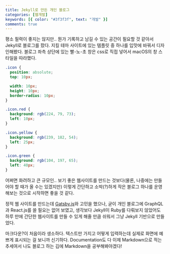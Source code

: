 ```yaml
---
title: Jekyll로 만든 개인 블로그
categories: [웹개발]
keywords: [{ color: "#3f3f3f", text: "개발" }]
comments: true
---
```


평소 필력이 좋지는 않지만.. 뭔가 기록하고 남길 수 있는 공간이 필요할 것 같아서 Jekyll로 블로그를 팠다. 지킬 테마 사이트에 있는 템플릿 중 하나를 입맛에 바꿔서 디자인해봤다. 블로그 좌측 상단에 있는 빨-노-초 창은 css로 직접 넣어서 macOS의 창 스타일을 따라했다.

```css
.icon {
  position: absolute;
  top: 10px;

  width: 10px;
  height: 10px;
  border-radius: 10px;
}

.icon.red {
  background: rgb(224, 79, 73);
  left: 10px;
}

.icon.yellow {
  background: rgb(239, 182, 54);
  left: 25px;
}

.icon.green {
  background: rgb(104, 197, 65);
  left: 40px;
}
```

어쩌면 화려하고 큰 규모인.. 보기 좋은 웹사이트를 만드는 것보다(물론, 나중에는 만들어야 할 때가 올 수는 있겠지만) 이렇게 간단하고 소박(?)하게 작은 블로그 하나를 운영해보는 것으로 시작하면 좋을 것 같다.

정적 웹 사이트를 만드는데 [Gatsby.js](https://www.gatsbyjs.com/)와 고민을 했으나, 굳이 개인 블로그에 GraphQL과 React.js를 쓸 필요는 없어 보였고, 생각보다 Jekyll이 Ruby를 다뤄보지 않았어도 하루 만에 간단한 웹사이트를 만들 수 있게 해줄 만큼 쉬워서 그냥 Jekyll 기반으로 만들었다.

마크다운?이 처음이라 생소하다. 텍스트만 가지고 어떻게 입력하는데 실제로 화면에 예쁘게 표시되는 걸 보니까 신기하다. Documentation도 다 이제 Markdown으로 적는 추세여서 나도 블로그 하는 김에 Markdown을 공부해봐야겠다!
